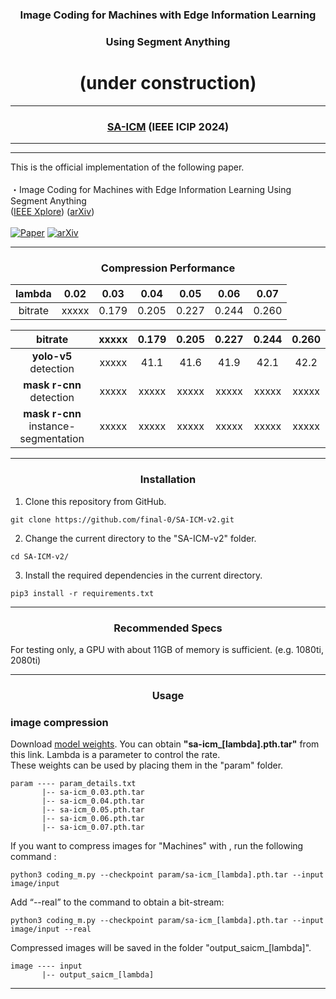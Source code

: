 <div align="center">

### Image Coding for Machines with Edge Information Learning <br>
### Using Segment Anything
# (under construction)

---

### [SA-ICM](https://arxiv.org/abs/2403.04173) (IEEE ICIP 2024)
</div>

---
---

This is the official implementation of the following paper.<br>
<br>
・Image Coding for Machines with Edge Information Learning Using Segment Anything<br>
([IEEE Xplore](https://ieeexplore.ieee.org/document/10647785))
([arXiv](https://arxiv.org/abs/2403.04173))<br>
<br>
[![Paper](https://img.shields.io/badge/cs.CV-Paper-b31b1b?logo=arxiv&logoColor=red)](https://arxiv.org/abs/2403.04173)
[![arXiv](https://img.shields.io/badge/arXiv-2403.04173-b31b1b.svg)](https://arxiv.org/abs/2403.04173)

---
<div align="center">
  
### Compression Performance

|  lambda                              |   0.02   |   0.03   |   0.04   |   0.05   |   0.06   |   0.07   |
|:------------------------------------:|:--------:|:--------:|:--------:|:--------:|:--------:|:--------:|
| bitrate                              |   xxxxx  |   0.179  |   0.205  |   0.227  |   0.244  |   0.260  |

| bitrate                              |   xxxxx  |   0.179  |   0.205  |   0.227  |   0.244  |   0.260  |
|:------------------------------------:|:--------:|:--------:|:--------:|:--------:|:--------:|:--------:|
| **yolo-v5** detection                |   xxxxx  |   41.1   |   41.6   |   41.9   |   42.1   |   42.2   |
| **mask r-cnn** detection             |   xxxxx  |   xxxxx  |   xxxxx  |   xxxxx  |   xxxxx  |   xxxxx  |
| **mask r-cnn** instance-segmentation |   xxxxx  |   xxxxx  |   xxxxx  |   xxxxx  |   xxxxx  |   xxxxx  |

</div>


---
<div align="center">
  
### Installation
</div>

1. Clone this repository from GitHub.
```
git clone https://github.com/final-0/SA-ICM-v2.git
```
2. Change the current directory to the "SA-ICM-v2" folder.
```
cd SA-ICM-v2/
```
3. Install the required dependencies in the current directory.

```
pip3 install -r requirements.txt 
```

---

<div align="center">

### Recommended Specs
</div>

For testing only, a GPU with about 11GB of memory is sufficient. (e.g. 1080ti, 2080ti)

---

<div align="center">
  
### Usage
</div>

###  image compression

Download [model weights](https://drive.google.com/drive/folders/1s7SwxFbDiI0CH0jLYw35edyPPYpIVUoK?usp=drive_link). 
You can obtain **"sa-icm_[lambda].pth.tar"** from this link. 
Lambda is a parameter to control the rate.<br>
These weights can be used by placing them in the "param" folder.<br>
``` 
param ---- param_details.txt
       |-- sa-icm_0.03.pth.tar
       |-- sa-icm_0.04.pth.tar
       |-- sa-icm_0.05.pth.tar
       |-- sa-icm_0.06.pth.tar
       |-- sa-icm_0.07.pth.tar
```

If you want to compress images for "Machines" with , run the following command :
``` 
python3 coding_m.py --checkpoint param/sa-icm_[lambda].pth.tar --input image/input
```

Add “--real” to the command to obtain a bit-stream:
``` 
python3 coding_m.py --checkpoint param/sa-icm_[lambda].pth.tar --input image/input --real
```

Compressed images will be saved in the folder "output_saicm_[lambda]".
``` 
image ---- input
       |-- output_saicm_[lambda]
```

---
